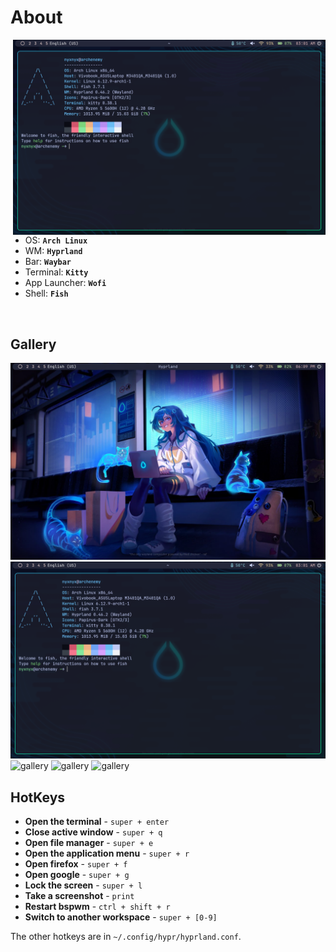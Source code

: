 
<!-- INFORMATION -->
<h1 align="left">About</h1> 

<img src="screenshots/2.png" alt="rice" align="right" width="500px">

</br>

 - OS: **`Arch Linux`**
 - WM: **`Hyprland`**
 - Bar: **`Waybar`**
 - Terminal: **`Kitty`**
 - App Launcher: **`Wofi`**
 - Shell: **`Fish`**

</br>


<!-- IMAGES -->
## Gallery
![gallery](screenshots/1.jpg)
![gallery](screenshots/2.png)
![gallery](demonstration/3.jpg)
![gallery](demonstration/4.jpg)
![gallery](demonstration/5.jpg)

<!-- HOTKEYS -->
## HotKeys
* **Open the terminal** - `super + enter`
* **Close active window** - `super + q`
* **Open file manager** - `super + e`
* **Open the application menu** - `super + r`
* **Open firefox** - `super + f`
* **Open google** - `super + g`
* **Lock the screen** - `super + l`
* **Take a screenshot** - `print`
* **Restart bspwm** - `ctrl + shift + r`
* **Switch to another workspace** - `super + [0-9]`

The other hotkeys are in `~/.config/hypr/hyprland.conf`.
